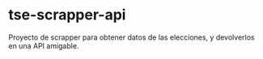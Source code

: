 # tse-scrapper-api
Proyecto de scrapper para obtener datos de las elecciones, y devolverlos en una API amigable.
